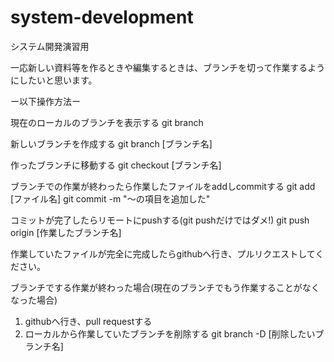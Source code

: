 ﻿# system-development
システム開発演習用

一応新しい資料等を作るときや編集するときは、ブランチを切って作業するようにしたいと思います。

ー以下操作方法ー

現在のローカルのブランチを表示する
git branch

新しいブランチを作成する
git branch [ブランチ名]

作ったブランチに移動する
git checkout [ブランチ名]

ブランチでの作業が終わったら作業したファイルをaddしcommitする
git add [ファイル名]
git commit -m "～の項目を追加した"

コミットが完了したらリモートにpushする(git pushだけではダメ!)
git push origin [作業したブランチ名]

作業していたファイルが完全に完成したらgithubへ行き、プルリクエストしてください。

ブランチでする作業が終わった場合(現在のブランチでもう作業することがなくなった場合)
1. githubへ行き、pull requestする
2. ローカルから作業していたブランチを削除する
    git branch -D [削除したいブランチ名]
